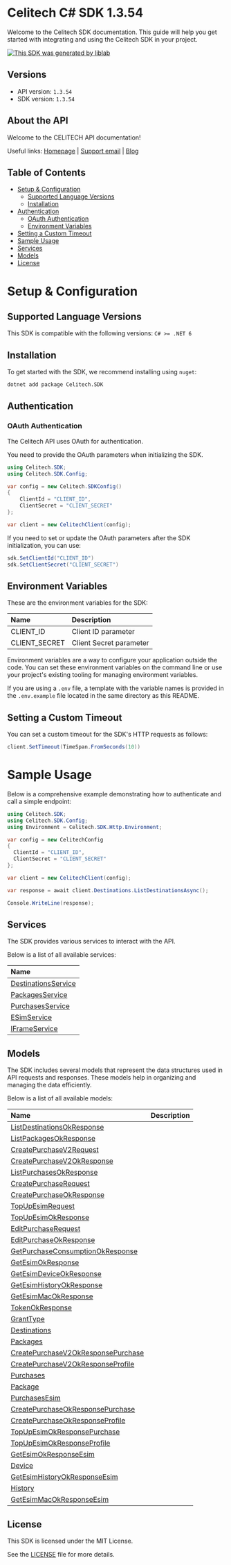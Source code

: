 # Celitech C# SDK 1.3.54

Welcome to the Celitech SDK documentation. This guide will help you get started with integrating and using the Celitech SDK in your project.

[![This SDK was generated by liblab](https://raw.githubusercontent.com/liblaber/liblab-assets/main/assets/built-by-liblab-icon.svg)](https://liblab.com/?utm_source=readme)

## Versions

- API version: `1.3.54`
- SDK version: `1.3.54`

## About the API

Welcome to the CELITECH API documentation!

Useful links: [Homepage](https://www.celitech.com) | [Support email](mailto:support@celitech.com) | [Blog](https://www.celitech.com/blog/)

## Table of Contents

- [Setup & Configuration](#setup--configuration)
  - [Supported Language Versions](#supported-language-versions)
  - [Installation](#installation)
- [Authentication](#authentication)
  - [OAuth Authentication](#oauth-authentication)
  - [Environment Variables](#environment-variables)
- [Setting a Custom Timeout](#setting-a-custom-timeout)
- [Sample Usage](#sample-usage)
- [Services](#services)
- [Models](#models)
- [License](#license)

# Setup & Configuration

## Supported Language Versions

This SDK is compatible with the following versions: `C# >= .NET 6`

## Installation

To get started with the SDK, we recommend installing using `nuget`:

```bash
dotnet add package Celitech.SDK
```

## Authentication

### OAuth Authentication

The Celitech API uses OAuth for authentication.

You need to provide the OAuth parameters when initializing the SDK.

```cs
using Celitech.SDK;
using Celitech.SDK.Config;

var config = new Celitech.SDKConfig()
{
	ClientId = "CLIENT_ID",
	ClientSecret = "CLIENT_SECRET"
};

var client = new CelitechClient(config);
```

If you need to set or update the OAuth parameters after the SDK initialization, you can use:

```cs
sdk.SetClientId("CLIENT_ID")
sdk.SetClientSecret("CLIENT_SECRET")
```

## Environment Variables

These are the environment variables for the SDK:

| Name          | Description             |
| :------------ | :---------------------- |
| CLIENT_ID     | Client ID parameter     |
| CLIENT_SECRET | Client Secret parameter |

Environment variables are a way to configure your application outside the code. You can set these environment variables on the command line or use your project's existing tooling for managing environment variables.

If you are using a `.env` file, a template with the variable names is provided in the `.env.example` file located in the same directory as this README.

## Setting a Custom Timeout

You can set a custom timeout for the SDK's HTTP requests as follows:

```cs
client.SetTimeout(TimeSpan.FromSeconds(10))
```

# Sample Usage

Below is a comprehensive example demonstrating how to authenticate and call a simple endpoint:

```cs
using Celitech.SDK;
using Celitech.SDK.Config;
using Environment = Celitech.SDK.Http.Environment;

var config = new CelitechConfig
{
  ClientId = "CLIENT_ID",
  ClientSecret = "CLIENT_SECRET"
};

var client = new CelitechClient(config);

var response = await client.Destinations.ListDestinationsAsync();

Console.WriteLine(response);

```

## Services

The SDK provides various services to interact with the API.

Below is a list of all available services:

| Name                                                                 |
| :------------------------------------------------------------------- |
| [DestinationsService](documentation/services/DestinationsService.md) |
| [PackagesService](documentation/services/PackagesService.md)         |
| [PurchasesService](documentation/services/PurchasesService.md)       |
| [ESimService](documentation/services/ESimService.md)                 |
| [IFrameService](documentation/services/IFrameService.md)             |

## Models

The SDK includes several models that represent the data structures used in API requests and responses. These models help in organizing and managing the data efficiently.

Below is a list of all available models:

| Name                                                                                             | Description |
| :----------------------------------------------------------------------------------------------- | :---------- |
| [ListDestinationsOkResponse](documentation/models/ListDestinationsOkResponse.md)                 |             |
| [ListPackagesOkResponse](documentation/models/ListPackagesOkResponse.md)                         |             |
| [CreatePurchaseV2Request](documentation/models/CreatePurchaseV2Request.md)                       |             |
| [CreatePurchaseV2OkResponse](documentation/models/CreatePurchaseV2OkResponse.md)                 |             |
| [ListPurchasesOkResponse](documentation/models/ListPurchasesOkResponse.md)                       |             |
| [CreatePurchaseRequest](documentation/models/CreatePurchaseRequest.md)                           |             |
| [CreatePurchaseOkResponse](documentation/models/CreatePurchaseOkResponse.md)                     |             |
| [TopUpEsimRequest](documentation/models/TopUpEsimRequest.md)                                     |             |
| [TopUpEsimOkResponse](documentation/models/TopUpEsimOkResponse.md)                               |             |
| [EditPurchaseRequest](documentation/models/EditPurchaseRequest.md)                               |             |
| [EditPurchaseOkResponse](documentation/models/EditPurchaseOkResponse.md)                         |             |
| [GetPurchaseConsumptionOkResponse](documentation/models/GetPurchaseConsumptionOkResponse.md)     |             |
| [GetEsimOkResponse](documentation/models/GetEsimOkResponse.md)                                   |             |
| [GetEsimDeviceOkResponse](documentation/models/GetEsimDeviceOkResponse.md)                       |             |
| [GetEsimHistoryOkResponse](documentation/models/GetEsimHistoryOkResponse.md)                     |             |
| [GetEsimMacOkResponse](documentation/models/GetEsimMacOkResponse.md)                             |             |
| [TokenOkResponse](documentation/models/TokenOkResponse.md)                                       |             |
| [GrantType](documentation/models/GrantType.md)                                                   |             |
| [Destinations](documentation/models/Destinations.md)                                             |             |
| [Packages](documentation/models/Packages.md)                                                     |             |
| [CreatePurchaseV2OkResponsePurchase](documentation/models/CreatePurchaseV2OkResponsePurchase.md) |             |
| [CreatePurchaseV2OkResponseProfile](documentation/models/CreatePurchaseV2OkResponseProfile.md)   |             |
| [Purchases](documentation/models/Purchases.md)                                                   |             |
| [Package](documentation/models/Package.md)                                                       |             |
| [PurchasesEsim](documentation/models/PurchasesEsim.md)                                           |             |
| [CreatePurchaseOkResponsePurchase](documentation/models/CreatePurchaseOkResponsePurchase.md)     |             |
| [CreatePurchaseOkResponseProfile](documentation/models/CreatePurchaseOkResponseProfile.md)       |             |
| [TopUpEsimOkResponsePurchase](documentation/models/TopUpEsimOkResponsePurchase.md)               |             |
| [TopUpEsimOkResponseProfile](documentation/models/TopUpEsimOkResponseProfile.md)                 |             |
| [GetEsimOkResponseEsim](documentation/models/GetEsimOkResponseEsim.md)                           |             |
| [Device](documentation/models/Device.md)                                                         |             |
| [GetEsimHistoryOkResponseEsim](documentation/models/GetEsimHistoryOkResponseEsim.md)             |             |
| [History](documentation/models/History.md)                                                       |             |
| [GetEsimMacOkResponseEsim](documentation/models/GetEsimMacOkResponseEsim.md)                     |             |

## License

This SDK is licensed under the MIT License.

See the [LICENSE](LICENSE) file for more details.
